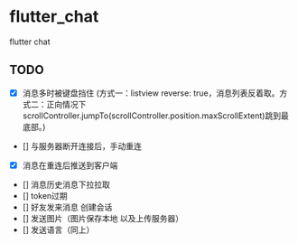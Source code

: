 # flutter_chat

flutter chat

## TODO
- [x] 消息多时被键盘挡住 (方式一：listview reverse: true，消息列表反着取。方式二：正向情况下scrollController.jumpTo(scrollController.position.maxScrollExtent)跳到最底部。)
- [] 与服务器断开连接后，手动重连
- [x] 消息在重连后推送到客户端
- [] 消息历史消息下拉拉取
- [] token过期
- [] 好友发来消息 创建会话
- [] 发送图片（图片保存本地 以及上传服务器）
- [] 发送语言（同上）
